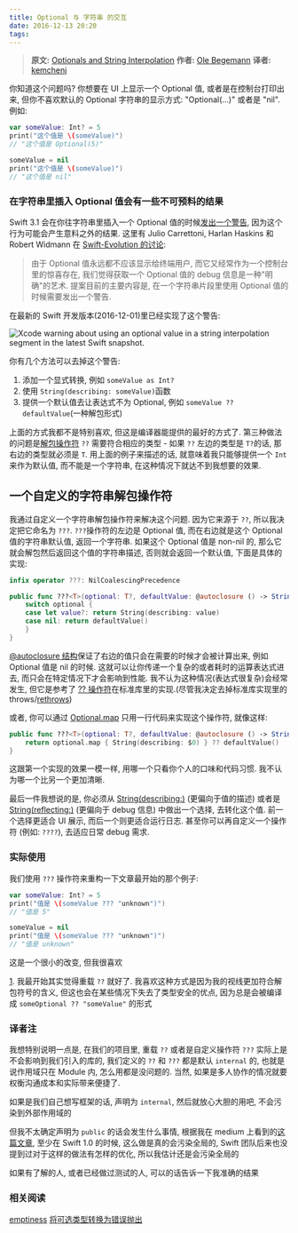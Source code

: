 ```yaml
---
title: Optional 与 字符串 的交互
date: 2016-12-13 20:20
tags:
---
```


> **原文:** [Optionals and String Interpolation][originPost]
> **作者:** [Ole Begemann][author]
> **译者:** [kemchenj][me]


你知道这个问题吗? 你想要在 UI 上显示一个 Optional 值, 或者是在控制台打印出来, 但你不喜欢默认的 Optional 字符串的显示方式: "Optional(...)" 或者是 "nil". 例如:

```swift
var someValue: Int? = 5
print("这个值是 \(someValue)")
// "这个值是 Optional(5)"

someValue = nil
print("这个值是 \(someValue)")
// "这个值是 nil"
```

### 在字符串里插入 Optional 值会有一些不可预料的结果

Swift 3.1 会在你往字符串里插入一个 Optional 值的时候[发出一个警告][1], 因为这个行为可能会产生意料之外的结果. 这里有 Julio Carrettoni, Harlan Haskins 和 Robert Widmann 在 [Swift-Evolution 的讨论][2]:

<!--more-->

> 由于 Optional 值永远都不应该显示给终端用户, 而它又经常作为一个控制台里的惊喜存在, 我们觉得获取一个 Optional 值的 debug 信息是一种"明确"的艺术. 提案目前的主要内容是, 在一个字符串片段里使用 Optional 值的时候需要发出一个警告.

在最新的 Swift 开发版本(2016-12-01)里已经实现了这个警告:

![Xcode warning about using an optional value in a string interpolation segment in the latest Swift snapshot.](/images/14813802446445.webp)

你有几个方法可以去掉这个警告:

1. 添加一个显式转换, 例如 `someValue as Int?`
2. 使用 `String(describing: someValue)`函数
3. 提供一个默认值去让表达式不为 Optional, 例如 `someValue ?? defaultValue`(一种解包形式)

上面的方式我都不是特别喜欢, 但这是编译器能提供的最好的方式了. 第三种做法的问题是[解包操作符][3] `??` 需要符合相应的类型 - 如果 `??` 左边的类型是 `T?`的话, 那右边的类型就必须是 `T`. 用上面的例子来描述的话, 就意味着我只能够提供一个 `Int` 来作为默认值, 而不能是一个字符串, 在这种情况下就达不到我想要的效果.

## 一个自定义的字符串解包操作符

我通过自定义一个字符串解包操作符来解决这个问题. 因为它来源于 `??`, 所以我决定把它命名为 `???`. `???`操作符的左边是 Optional 值, 而在右边就是这个 Optional 值的字符串默认值, 返回一个字符串. 如果这个 Optional 值是 non-nil 的, 那么它就会解包然后返回这个值的字符串描述, 否则就会返回一个默认值, 下面是具体的实现:

```swift
infix operator ???: NilCoalescingPrecedence

public func ???<T>(optional: T?, defaultValue: @autoclosure () -> String) -> String {
    switch optional {
    case let value?: return String(describing: value)
    case nil: return defaultValue()
    }
}
```

[@autoclosure 结构][4]保证了右边的值只会在需要的时候才会被计算出来, 例如 Optional 值是 nil 的时候. 这就可以让你传递一个复杂的或者耗时的运算表达式进去, 而只会在特定情况下才会影响到性能. 我不认为这种情况(表达式很复杂)会经常发生, 但它是参考了 [?? 操作符][5]在标准库里的实现.(尽管我决定去掉标准库实现里的 throws/[rethrows][6])

或者, 你可以通过 [Optional.map][7] 只用一行代码来实现这个操作符, 就像这样:

```swift
public func ???<T>(optional: T?, defaultValue: @autoclosure () -> String) -> String {
    return optional.map { String(describing: $0) } ?? defaultValue()
}
```

这跟第一个实现的效果一模一样, 用哪一个只看你个人的口味和代码习惯. 我不认为哪一个比另一个更加清晰.

最后一件我想说的是, 你必须从 [String(describing:)][8] (更偏向于值的描述) 或者是 [String(reflecting:)][9] (更偏向于 debug 信息) 中做出一个选择, 去转化这个值. 前一个选择更适合 UI 展示, 而后一个则更适合运行日志. 甚至你可以再自定义一个操作符 (例如: `????`), 去适应日常 debug 需求.

### 实际使用

我们使用 `???` 操作符来重构一下文章最开始的那个例子:

```swift
var someValue: Int? = 5
print("值是 \(someValue ??? "unknown")")
// "值是 5"

someValue = nil
print("值是 \(someValue ??? "unknown")")
// "值是 unknown"
```

这是一个很小的改变, 但我很喜欢

[1]. 我最开始其实觉得重载 `??` 就好了. 我喜欢这种方式是因为我的视线更加符合解包符号的含义, 但这也会在某些情况下失去了类型安全的优点, 因为总是会被编译成 `someOptional ?? "someValue"` 的形式

### 译者注

我想特别说明一点是, 在我们的项目里, 重载 `??` 或者是自定义操作符 `???` 实际上是不会影响到我们引入的库的, 我们定义的 `??` 和 `???` 都是默认 `internal` 的, 也就是说作用域只在 Module 内, 怎么用都是没问题的. 当然, 如果是多人协作的情况就要权衡沟通成本和实际带来便捷了.

如果是我们自己想写框架的话, 声明为 `internal`, 然后就放心大胆的用吧, 不会污染到外部作用域的

但我不太确定声明为 `public` 的话会发生什么事情, 根据我在 medium 上看到的[这篇文章](https://medium.com/swift-programming/facets-of-swift-part-5-custom-operators-1080bc78ccc#.li7jmfz5l), 至少在 Swift 1.0 的时候, 这么做是真的会污染全局的, Swift 团队后来也没提到过对于这样的做法有怎样的优化, 所以我估计还是会污染全局的

如果有了解的人, 或者已经做过测试的人, 可以的话告诉一下我准确的结果

### 相关阅读

[emptiness](http://khanlou.com/2016/10/emptiness/)
[将可选类型转换为错误抛出](http://swift.gg/2016/10/31/converting-optionals-to-thrown-errors/)

[author]: https://twitter.com/olebegemann
[originPost]: https://oleb.net/blog/2016/12/optionals-string-interpolation/
[me]: kemchenj.github.io

[1]: https://github.com/apple/swift/pull/5110
[2]: https://lists.swift.org/pipermail/swift-evolution/Week-of-Mon-20161003/027519.html
[3]: https://developer.apple.com/library/content/documentation/Swift/Conceptual/Swift_Programming_Language/BasicOperators.html#//apple_ref/doc/uid/TP40014097-CH6-ID72
[4]: https://docs.swift.org/swift-book/documentation/the-swift-programming-language/closures/#Autoclosures
[5]: http://swiftdoc.org/v3.0/operator/qmqm/#func-qmqm-t_-t-defaultvalue_-autoclosure-throws-t
[6]: http://robnapier.net/re-throws
[7]: https://developer.apple.com/reference/swift/optional/1539476-map
[8]: https://developer.apple.com/reference/swift/string/2427941-init
[9]: https://developer.apple.com/reference/swift/string/1541282-init


